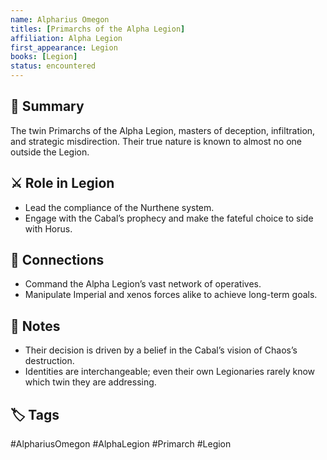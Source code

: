 ```yaml
---
name: Alpharius Omegon
titles: [Primarchs of the Alpha Legion]
affiliation: Alpha Legion
first_appearance: Legion
books: [Legion]
status: encountered
---
```


## 🧠 Summary
The twin Primarchs of the Alpha Legion, masters of deception, infiltration, and strategic misdirection. Their true nature is known to almost no one outside the Legion.

## ⚔️ Role in Legion
- Lead the compliance of the Nurthene system.
- Engage with the Cabal’s prophecy and make the fateful choice to side with Horus.

## 🔗 Connections
- Command the Alpha Legion’s vast network of operatives.
- Manipulate Imperial and xenos forces alike to achieve long-term goals.

## 📝 Notes
- Their decision is driven by a belief in the Cabal’s vision of Chaos’s destruction.
- Identities are interchangeable; even their own Legionaries rarely know which twin they are addressing.

## 🏷︎ Tags
#AlphariusOmegon #AlphaLegion #Primarch #Legion